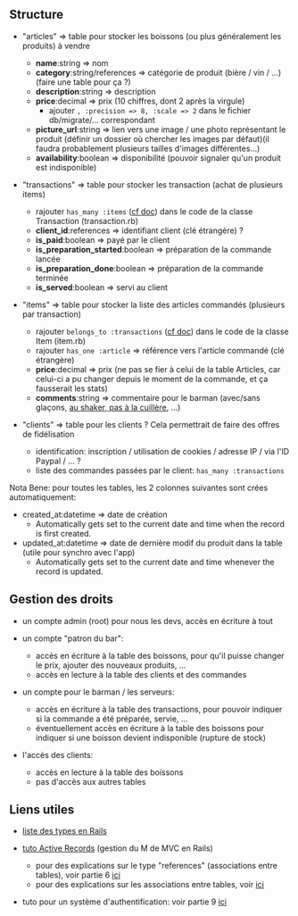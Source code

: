 Structure
---------

* "articles" => table pour stocker les boissons (ou plus généralement les produits) à vendre
    * __name__:string => nom
    * __category__:string/references => catégorie de produit (bière / vin / ...)(faire une table pour ça ?)
    * __description__:string => description
    * __price__:decimal => prix (10 chiffres, dont 2 après la virgule)
        * ajouter `, :precision => 8, :scale => 2` dans le fichier db/migrate/... correspondant
    * __picture_url__:string => lien vers une image / une photo représentant le produit (définir un dossier où chercher les images par défaut)(il faudra probablement plusieurs tailles d'images différentes...)
    * __availability__:boolean => disponibilité (pouvoir signaler qu'un produit est indisponible)
        

* "transactions" => table pour stocker les transaction (achat de plusieurs items)
    * rajouter `has_many :items` ([cf doc](http://api.rubyonrails.org/classes/ActiveRecord/Associations/ClassMethods.html#method-i-has_many)) dans le code de la classe Transaction (transaction.rb)
    * __client_id__:references => identifiant client (clé étrangère) ?
    * __is_paid__:boolean                => payé par le client
    * __is_preparation_started__:boolean => préparation de la commande lancée
    * __is_preparation_done__:boolean    => préparation de la commande terminée
    * __is_served__:boolean              => servi au client


* "items" => table pour stocker la liste des articles commandés (plusieurs par transaction)
    * rajouter `belongs_to :transactions` ([cf doc](http://api.rubyonrails.org/classes/ActiveRecord/Associations/ClassMethods.html#method-i-belongs_to)) dans le code de la classe Item (item.rb)
    * rajouter `has_one :article` => référence vers l'article commandé (clé étrangère)
    * __price__:decimal => prix (ne pas se fier à celui de la table Articles, car celui-ci a pu changer depuis le moment de la commande, et ça fausserait les stats)
    * __comments__:string => commentaire pour le barman (avec/sans glaçons, [au shaker, pas à la cuillère](https://www.youtube.com/watch?v=OUUq5mRCimo), ...)


* "clients" => table pour les clients ? Cela permettrait de faire des offres de fidélisation
    * identification: inscription / utilisation de cookies / adresse IP / via l'ID Paypal / ... ?
    * liste des commandes passées par le client: `has_many :transactions`


Nota Bene: pour toutes les tables, les 2 colonnes suivantes sont crées automatiquement:

* created_at:datetime => date de création
    * Automatically gets set to the current date and time when the record is first created.
* updated_at:datetime => date de dernière modif du produit dans la table (utile pour synchro avec l'app)
    * Automatically gets set to the current date and time whenever the record is updated.


Gestion des droits
------------------

* un compte admin (root) pour nous les devs, accès en écriture à tout

* un compte "patron du bar":
    * accès en écriture à la table des boissons, pour qu'il puisse changer le prix, ajouter des nouveaux produits, ...
    * accès en lecture à la table des clients et des commandes

* un compte pour le barman / les serveurs:
    * accès en écriture à la table des transactions, pour pouvoir indiquer si la commande a été préparée, servie, ...
    * éventuellement accès en écriture à la table des boissons pour indiquer si une boisson devient indisponible (rupture de stock)

* l'accès des clients:
    * accès en lecture à la table des boissons
    * pas d'accès aux autres tables



Liens utiles
------------
* [liste des types en Rails](http://stackoverflow.com/questions/3260345/list-of-rails-model-types)

* [tuto Active Records](http://guides.rubyonrails.org/active_record_basics.html) (gestion du M de MVC en Rails)
	* pour des explications sur le type "references" (associations entre tables), voir partie 6 [ici](http://guides.rubyonrails.org/getting_started.html)
    * pour des explications sur les associations entre tables, voir [ici](http://guides.rubyonrails.org/association_basics.html)

* tuto pour un système d'authentification: voir partie 9 [ici](http://guides.rubyonrails.org/getting_started.html)


